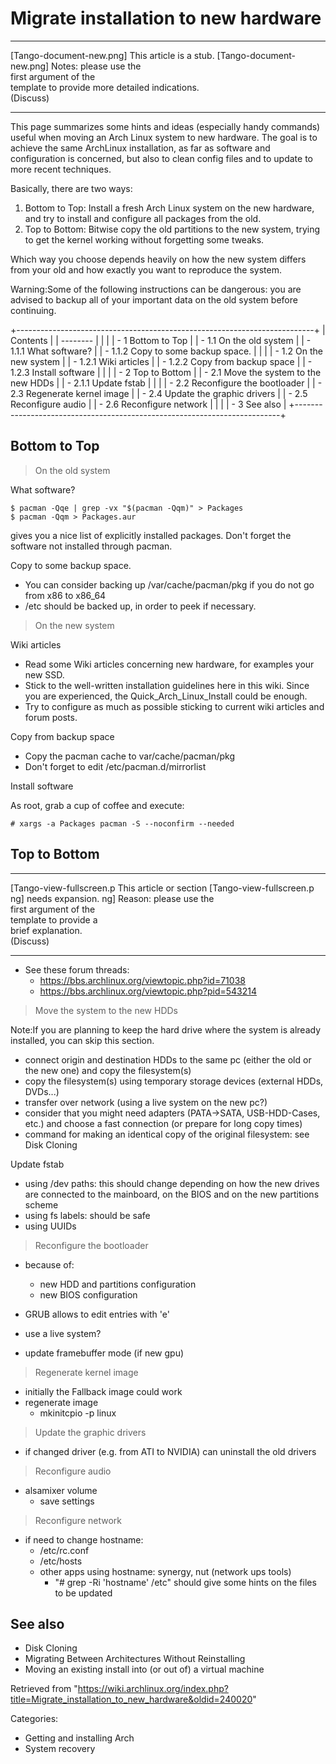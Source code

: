 Migrate installation to new hardware
====================================

  ------------------------ ------------------------ ------------------------
  [Tango-document-new.png] This article is a stub.  [Tango-document-new.png]
                           Notes: please use the    
                           first argument of the    
                           template to provide more 
                           detailed indications.    
                           (Discuss)                
  ------------------------ ------------------------ ------------------------

This page summarizes some hints and ideas (especially handy commands)
useful when moving an Arch Linux system to new hardware. The goal is to
achieve the same ArchLinux installation, as far as software and
configuration is concerned, but also to clean config files and to update
to more recent techniques.

Basically, there are two ways:

1.  Bottom to Top: Install a fresh Arch Linux system on the new
    hardware, and try to install and configure all packages from the
    old.
2.  Top to Bottom: Bitwise copy the old partitions to the new system,
    trying to get the kernel working without forgetting some tweaks.

Which way you choose depends heavily on how the new system differs from
your old and how exactly you want to reproduce the system.

Warning:Some of the following instructions can be dangerous: you are
advised to backup all of your important data on the old system before
continuing.

+--------------------------------------------------------------------------+
| Contents                                                                 |
| --------                                                                 |
|                                                                          |
| -   1 Bottom to Top                                                      |
|     -   1.1 On the old system                                            |
|         -   1.1.1 What software?                                         |
|         -   1.1.2 Copy to some backup space.                             |
|                                                                          |
|     -   1.2 On the new system                                            |
|         -   1.2.1 Wiki articles                                          |
|         -   1.2.2 Copy from backup space                                 |
|         -   1.2.3 Install software                                       |
|                                                                          |
| -   2 Top to Bottom                                                      |
|     -   2.1 Move the system to the new HDDs                              |
|         -   2.1.1 Update fstab                                           |
|                                                                          |
|     -   2.2 Reconfigure the bootloader                                   |
|     -   2.3 Regenerate kernel image                                      |
|     -   2.4 Update the graphic drivers                                   |
|     -   2.5 Reconfigure audio                                            |
|     -   2.6 Reconfigure network                                          |
|                                                                          |
| -   3 See also                                                           |
+--------------------------------------------------------------------------+

Bottom to Top
-------------

> On the old system

What software?

    $ pacman -Qqe | grep -vx "$(pacman -Qqm)" > Packages
    $ pacman -Qqm > Packages.aur

gives you a nice list of explicitly installed packages. Don't forget the
software not installed through pacman.

Copy to some backup space.

-   You can consider backing up /var/cache/pacman/pkg if you do not go
    from x86 to x86_64
-   /etc should be backed up, in order to peek if necessary.

> On the new system

Wiki articles

-   Read some Wiki articles concerning new hardware, for examples your
    new SSD.
-   Stick to the well-written installation guidelines here in this wiki.
    Since you are experienced, the Quick_Arch_Linux_Install could be
    enough.
-   Try to configure as much as possible sticking to current wiki
    articles and forum posts.

Copy from backup space

-   Copy the pacman cache to var/cache/pacman/pkg
-   Don't forget to edit /etc/pacman.d/mirrorlist

Install software

As root, grab a cup of coffee and execute:

    # xargs -a Packages pacman -S --noconfirm --needed

Top to Bottom
-------------

  ------------------------ ------------------------ ------------------------
  [Tango-view-fullscreen.p This article or section  [Tango-view-fullscreen.p
  ng]                      needs expansion.         ng]
                           Reason: please use the   
                           first argument of the    
                           template to provide a    
                           brief explanation.       
                           (Discuss)                
  ------------------------ ------------------------ ------------------------

-   See these forum threads:
    -   https://bbs.archlinux.org/viewtopic.php?id=71038
    -   https://bbs.archlinux.org/viewtopic.php?pid=543214

> Move the system to the new HDDs

Note:If you are planning to keep the hard drive where the system is
already installed, you can skip this section.

-   connect origin and destination HDDs to the same pc (either the old
    or the new one) and copy the filesystem(s)
-   copy the filesystem(s) using temporary storage devices (external
    HDDs, DVDs...)
-   transfer over network (using a live system on the new pc?)
-   consider that you might need adapters (PATA->SATA, USB-HDD-Cases,
    etc.) and choose a fast connection (or prepare for long copy times)
-   command for making an identical copy of the original filesystem: see
    Disk Cloning

Update fstab

-   using /dev paths: this should change depending on how the new drives
    are connected to the mainboard, on the BIOS and on the new
    partitions scheme
-   using fs labels: should be safe
-   using UUIDs

> Reconfigure the bootloader

-   because of:
    -   new HDD and partitions configuration
    -   new BIOS configuration

-   GRUB allows to edit entries with 'e'
-   use a live system?
-   update framebuffer mode (if new gpu)

> Regenerate kernel image

-   initially the Fallback image could work
-   regenerate image
    -   mkinitcpio -p linux

> Update the graphic drivers

-   if changed driver (e.g. from ATI to NVIDIA) can uninstall the old
    drivers

> Reconfigure audio

-   alsamixer volume
    -   save settings

> Reconfigure network

-   if need to change hostname:
    -   /etc/rc.conf
    -   /etc/hosts
    -   other apps using hostname: synergy, nut (network ups tools)
        -   "# grep -Ri 'hostname' /etc" should give some hints on the
            files to be updated

See also
--------

-   Disk Cloning
-   Migrating Between Architectures Without Reinstalling
-   Moving an existing install into (or out of) a virtual machine

Retrieved from
"https://wiki.archlinux.org/index.php?title=Migrate_installation_to_new_hardware&oldid=240020"

Categories:

-   Getting and installing Arch
-   System recovery

